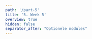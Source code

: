 ```yaml
---
path: '/part-5'
title: '5. Week 5'
overview: true
hidden: false
separator_after: "Optionele modules"
---
```


<pages-in-this-section></pages-in-this-section>

<exercises-in-this-section></exercises-in-this-section>
